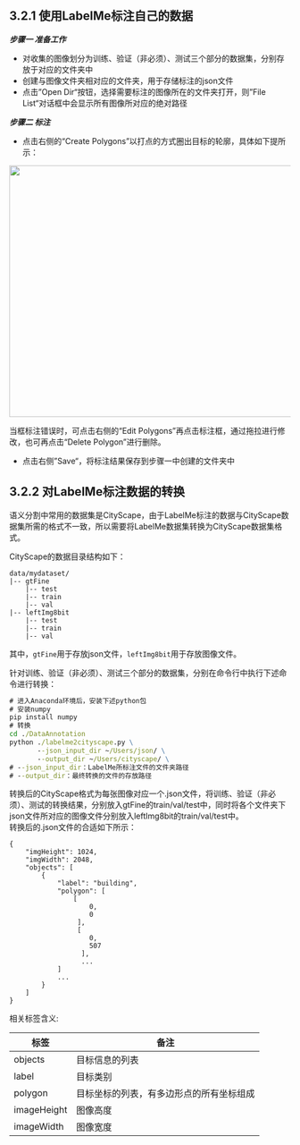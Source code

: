 ## 3.2.1 使用LabelMe标注自己的数据

***步骤一 准备工作***   
- 对收集的图像划分为训练、验证（非必须）、测试三个部分的数据集，分别存放于对应的文件夹中      
- 创建与图像文件夹相对应的文件夹，用于存储标注的json文件
- 点击”Open Dir“按钮，选择需要标注的图像所在的文件夹打开，则”File List“对话框中会显示所有图像所对应的绝对路径      

***步骤二 标注***           
- 点击右侧的“Create Polygons”以打点的方式圈出目标的轮廓，具体如下提所示：
<div align=center><img width="800" height="450" src="./pics/detection4.gif"/></div>    

当框标注错误时，可点击右侧的“Edit Polygons”再点击标注框，通过拖拉进行修改，也可再点击“Delete Polygon”进行删除。

- 点击右侧”Save“，将标注结果保存到步骤一中创建的文件夹中



## 3.2.2 对LabelMe标注数据的转换
语义分割中常用的数据集是CityScape，由于LabelMe标注的数据与CityScape数据集所需的格式不一致，所以需要将LabelMe数据集转换为CityScape数据集格式。      

CityScape的数据目录结构如下：
```
data/mydataset/
|-- gtFine
    |-- test
    |-- train
    |-- val
|-- leftImg8bit
    |-- test
    |-- train
    |-- val
```  
其中，`gtFine`用于存放json文件，`leftImg8bit`用于存放图像文件。        

针对训练、验证（非必须）、测试三个部分的数据集，分别在命令行中执行下述命令进行转换：
```cmd
# 进入Anaconda环境后，安装下述python包
# 安装numpy
pip install numpy
# 转换
cd ./DataAnnotation
python ./labelme2cityscape.py \
       --json_input_dir ~/Users/json/ \
       --output_dir ~/Users/cityscape/ \
# --json_input_dir：LabelMe所标注文件的文件夹路径
# --output_dir：最终转换的文件的存放路径

```       

转换后的CityScape格式为每张图像对应一个.json文件，将训练、验证（非必须）、测试的转换结果，分别放入gtFine的train/val/test中，同时将各个文件夹下json文件所对应的图像文件分别放入leftImg8bit的train/val/test中。          
转换后的.json文件的合适如下所示：
```
{
    "imgHeight": 1024,
    "imgWidth": 2048,
    "objects": [
        {
            "label": "building",
            "polygon": [
                [
                    0,
                    0
                 ],
                 [
                    0,
                    507
                  ],
                  ...
            ]
            ...
        }
    ]
}       
```
相关标签含义:

|标签|备注|
|-----|-----|
|objects| 目标信息的列表|
|label| 目标类别|
|polygon| 目标坐标的列表，有多边形点的所有坐标组成|
|imageHeight| 图像高度|
|imageWidth| 图像宽度|
